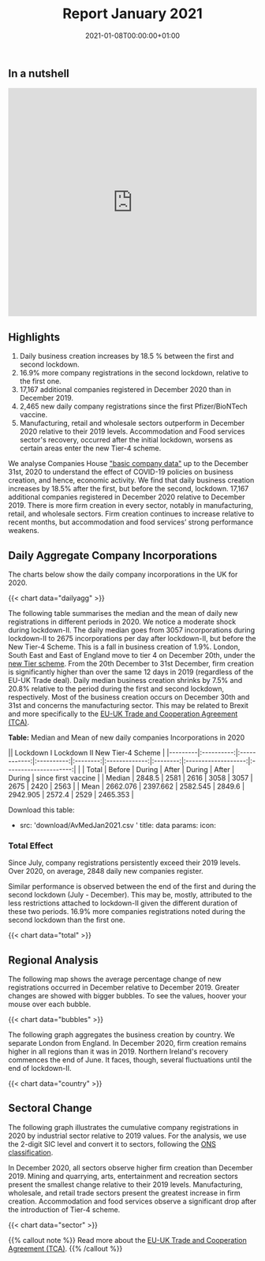 ﻿---
title: Report January 2021
linktitle: January 2021
toc: true
type: docs
date: "2021-01-08T00:00:00+01:00"
draft: false
menu:
  reports:
    parent: Reports
    weight: 1

# Prev/next pager order (if `docs_section_pager` enabled in `params.toml`)
weight: 1
---

## In a nutshell 
<iframe frameborder="0" style="width:100%;height:463px;" src="https://viewer.diagrams.net/?layers=1&nav=1&title=Jan2021.drawio#R7LzHsu1Kth32NdWUAt404b23Cz147z2%2BXsC5t1j1HskQFSFKiqDO2QZI5EK6acaYM3P%2FA2b6S1jiqdLGLO%2F%2BAQHZ9Q%2BY%2FQcEgQgE%2FeP7ArL7rxICxf4qKJc6%2B7vSvwqc%2Bsn%2FLgT%2BLt3rLF%2F%2FQ8VtHLutnv5jYToOQ55u%2F6EsXpbx%2FI%2FVirH7j61OcZn%2FVwVOGnf%2FdWlQZ1v19ygg%2FF%2FlYl6X1d8towT814M%2B%2FmfdvweyVnE2nv9WBHP%2FgJllHLe%2FrvqLybtv7v45LX99jv%2FvPP0v%2FVryYfsf%2BYCr5kRGCUZk4cQuXnKFYOD%2F9vdbjrjb%2Fx7v353d7n9OwNvv6bus%2Bz8zRf%2F5Ta3TX5MNvCXxP2%2BK%2Bsrf1ugjX7b6nUI1TvLOHNd6q8fhfZ6M2zb2%2F1aB6urye7CN0z%2Ff%2FN5l8Rb%2FA6b%2BuoX4aSj%2FATG1Txv2CShCOVLvP93xKs4r3yvBen%2FQLUP9vt8nMvneV4HuZdUGLOp9wfkOg6fMf0B0ecS5%2Bz6UjbbjLN9GBgPKEp%2F2wGsQv6mD6CLf358kTp4ejzqAJI3j8aMCcKsFppypSHurRd8LddfYZCGO3Y3sf4%2Bb9YuTRsr1PVYnwwB%2FF%2Bg2FWRhQxpHU%2BPbJ%2BeMmXLGelyWkqSUjNRQa%2F02RuAGRpLvBx1WSv3gJ6dr9ioJnxLoUd3k8AxGFr33h5G%2Bv%2Bj36yHJkxeoRwBpChxyAPc6QqNTf36fHY%2BSKtUrnvSZ8Vkwoxxp3zRFW552qu9bjNWYHmidNzJCDk1gVamlCIrgLYc6odbkr%2BDQ4mPLnsQDSSAlzwvzi1Ce81nXHF3jJMBub2BBelnfhXwZKY1Cfgssxsj7cs0wCIEO3ytIdyxFmkBrVDOeNgrloPmF3v%2BaZHl3Ajp5r3s6BCOs%2B9nEPB%2Fcyfy0BOa1o36gWbp6homps6%2B1qCz7UpPHRvhJ8sgysXR1DLm7FR3D2fsW2zSC6fanq%2FvpSN1II9L0ZgEVQkUm%2BttQt8ZSgMQEafr%2Bg96bsFAaYFfvWGCa1rmfSzM6l%2BTvWvDj2zvVtUU9B0e7mfJ%2F1r1ulO3i32AOChBfvGBBPiFfxBawWR1M7tsxev7TscBcSaZbwZ8Bw4rw%2BKUARsJogPDjCffF6Kfl2gJ3Wk3KcYBdr1%2F3MX6x55N9e7KY0K75DR4Gxql6W6O9lejqfYCzUH45ULyyMQ6Kv7kUk7WxhBgnF1b%2BVcL49%2FT8x15QoyhZwBYWpbjv1PHU7qssLdlaK5LLa3nLVD3rVjITImE%2FFKn6JUrj6klRxCE9jYPBipYwNPStmg1MCK0rr0XhXYYTIZnEwgSAc5KD8IC1dHTRlOyQs3bxtkI35kpezQindfqkTJUPCa5lMfpMz06L6j1AlZuT6MZKDxCmBNtapEPeKg%2B2EoeBTWDiDSJL1Z%2FHCatSMwB%2FyRKXsidVUrHIJTjigDVCUSOcIKFN6sTAK1GnWhq1sVZa1j76SYXaZvFudE5K3UZMJ9S4C%2Beii0Msd8kGFxcTqxWeMZgKgKtZJqdasVRtvOuvUKO2sheiAOqZdY4kvS8DziC2PJMl%2BKrWruPTQZfYYnrEGyB0txK9n%2Bv%2BhAdpyqpxJqVrJZ%2BzaKSExTSuUn%2BACqvfWfA44fIa3AvjEeutzs7WHkgd0Chh6SsKkfF2I8GIZi%2Fn77GsUnAuyflGI1ourRmeo3j7fVIrQR8bFi6OxHbNJs0nxNkxznCc9bya%2FlpNemoV%2BtSWHx%2FQGc%2B8BSjkXij3Xhgla7%2B%2FkjLnALlcs%2B797q1WtRCpIlyVW9RTUYCG6Qr%2BAg2jca0DnvssdLNiyPkdpYzTiE57cXMf4AEZrYkS0XiNgF0yDKQwx9gzUIqs2ZXeedsZvsZpCW6fJ9Nff0N317Ig9gU%2F4bzFKoUPPN0q8QBdDBreRfrWEGV0Hmbkqcxlt0QL8U2%2By%2FCKYmjGu7ZI019PR4dlRx8G5r42jcY4Df7JT%2BmO8HMIBKUerJj%2FULxzdeO1Z2CEjMU%2BuivsdQwNLxXsNhyngiYSvWtL4%2FR1w7%2F2M3Ho8E4125VLUy9eMkiqTPIb%2F5rj5S3fTOhIPLGeiFHAR6uSYuL9kCnB9s5izycSIG%2F50sKMlSKpSz6nIZVWuKsl6n3%2B0PSKIf%2BtNa7sU6HhsAgAeN1TPh3u9bwj4vnp81E3DrMkVaQMer93dW5%2FZimoQWBP1gAYQXbVO17l96xCAtW7JT1NEZlGDASCFRfet9E7K9q6q1fdh0NDHEmI6VtgVpVpvI4uqZ%2FLJC1Kpw6JyFzlq%2FdPy8x36oai2LMUiuhAtXLRgfW3dX3ux27AB2YjhprTzHAcS8PMqcF1ij0PimtlUZhQBiiV2KFgFhM26BzW9dsxkAeZ4NDEmJlxxxVBO4Q3g3HHlxS%2B2N2Tv%2FEiJj2MOaNK6%2BF611RuNMWx34pYSE6GVoXIxy11HQhNayJ7eBkTBwx290%2FQDV3SnIyBcToeHCBmdNU%2Brpw13RSBut%2FnK8M29SEQBrpYKOZDRF6nSnHEA%2BTA1T02BHshrd8s0GXm56yOe1fwGMddXKVl9%2FXxtLS%2Fc9VGkFMTcORiW9%2Fwn2iGh7%2BAk1NjUKKM0zXcP8YI0BnTsvsFI%2FIx2oKs7O35wQR5dy84dIsp2w%2Bk4Drq%2BYn5DEC3VilwrgM6SR6Yiw0BXPRMs%2B5raV3ZKuwJQffp9iAXrHBIZehX3E%2FcSKj4eWnxz7T8pbgIxcs0MOMplQK2k7B8wSOmpTHOkRatus7ZtTSLUwucHehswDX0U3a4KlZpwdJPKmM4lQwdhqCSfA9Xngo%2FjSJOuGc8lpHAfQtnIS%2BH2%2BCmCf%2BDOfgwcQ%2BVOGqAWKgoB9jd3GRSPPGTqPZKsdZnLPDVRczX23d1mB6wlogpAMseO02di%2BZ5u%2FhOKlMRDJfvVGnuWKEGQh%2BQNdjbZ1Ab5QD1kOrk3kT7JZiLtu8UasL2ZrHArbTGTv0p9wBkucGuYQ6Lc%2B16Zoc0NcL1P%2FrX1mz79tO6iKvFkYD8o1GhPrQqOa3QVCDgi1Bo%2F%2FKUb3kLceaeQqcb4a0HfjBsgnCi%2BBAg59K03C41XWYNUZl%2B%2Bmt%2ByU9M9yphK8mo%2BaKgDLOTeY7vA86kUZZVusn28Q9%2B7UNfpY9VfMrr5QZPINAV9LiBsK8fO2SmZ0CB49IPqKvoMh%2Flp2dSRCsB5ahsPvRX%2FoxgY0pNKN71pkfbWoRbcy2%2F5qCjcmOfJQEy%2BUQDcVIuUs9J8zw%2BGf4ZF8SlI0yvvvDIUjjAfEHp5zlm%2BojDp5Axt8Jd1UgDtFjA%2BifMB5SOCm%2Bi2HheT9i2wpy0NhzQLvLBT8g44LxTUsbai6JBWlFeruL1wKTow7%2BEOXgwxkX%2F9TrSple85x24%2BxlB%2FOQ67fpForcxry%2Bqx8To5oQfYgi2dqORgEhRrIyJJHzIz2ZM4sVK9A%2Bl%2F0SZ9uLhip18pBRmWC9QB29kok1Lu67DmR15UNal4UCHeZHTHXA%2Bz5ShbmoCQNtgWY7052rW4wcJZTLrsqCoA%2BvBiohd8KI0nSWfPEVG%2FOZYQoGj31IP8aenKnPOGvCpwO8sKdgGt9gcCK0MaZZY5xlBjeZznKkWua9vuz%2Fwj556vZ9VR5a399zfdE2WryTekC1dKzTTsG1VwAfIrkeL5pfsx0OKJInVF0DRtsN7s%2FPgxRHIgVnVZetKUGx0bi%2BdQxPE6uscdDT%2FwP6OwsCSCNhlW8eyb%2Bsxk4HZVe8naBj5SzFlfZZ8zf%2BYB%2FdDVYn%2FvO6hQIf%2Fehu%2BxjxTbmtvYGcMgJb%2BhAkek4X73mfzh8PfJJxMiUrE0KYUmFN%2FuJNseyi3tHJZlh8J%2FL7oou46ZuzG5Q8thCGQASj0LV%2B3ZWzzf3sCABiGEt8nxmH7t3KU%2Bf6%2F5f81c%2F0nDX1pYX79W9HfTFbIxz7flnfigb%2Bf4n%2BT6r%2BDCiD69%2F35L4oOAn%2BXVf9Gz%2F9LYfx3WKD8L6%2F%2BF3X%2BeMlf7Pn%2FApNG%2FxtMGuveZunqHQpWflfga0oZEMP%2F%2BeRt6F8P%2F1k4%2FbMgzrI%2FxDn%2B2k72tR7y9aULwJKX9Tvp8ffsu69fzAKweZr3Sf7CFOD7%2F6da91Y58j8Bk%2F9cAyT%2F93%2FrxPSvPvwn8v8ux58hbP07GSz4Xy33MA75f5KNv4vWKU7r4RMf9F937sfz2f8N%2BqIGZ1VvufOWf02dS%2FxFAMZXAoruT5SkqrMsH96yZdyH7Asr%2FIk1%2FE%2BUKZD4HxAq8v9RocL%2B1wzPOJf3r%2FBMDttplIRU8aE6TeaA2On2kgXkl7MEe11X%2BSw1S9rBnRQAvRt20ozUyqzfjMVK8k9sJXvpqUOeXt8r2bNCqpWPTHrv9Isf4VZEqx%2FArigclJQkiBgHPJQRIVo3j9Pia1QaYd2IGsV9DE1TB3LJYij%2FQNH9HA8cofBx4M%2FBmBeldkSikNeO2TktVQVQm3S2Ewx5Qhh2%2FdRqsxRsZNPgjy9hrcVS%2FJNy6POFYiK%2BbSDYoBUsSOMKU43CL1wCrEDXkPCNxTqDEUm1WwrgtrLvkdbK3aqGH7HyKi999dAXTVnbv8IrTo7a2wn9WHsOMG0I1mkrJ0ToJJOzxSb3tghHSERHdhi8TJ4QDT71GcRS%2BBBwvA8ITqpIQusIw8kXdzJpZ%2Fu4agwl7BFLRKKeNN8U4BRUv48v224LzyWDwHMTblxgnqiqsuLnhZSBkPW%2Foip%2FOCgFNvL2eSpa0ygTBNQeWGUFwWSaUQorUsXTBJWX5ekpk0ZHMF9V1I%2FhhCf1uZoKplvQxAIx8VG%2B1qQ01O5P%2B%2FVCXsE9pWMI7RRCnCHniTNn0W8m74YI%2B8%2FAMVtAVuvs5%2B43vAavAqv6%2BsfQJ1QoL4PR1fG4QEplsVBh9nom9PAZRjanTCTLoHuxCcBNiRgRaxEcwPmWfBMsVgj9A1wLg8eER5VOfO3xZawBeiS%2FZfAhhDJknQjrNf6iizQaCRG69hhMQWQ9Z7Nu8%2BXyhc14wq1Ng487x2P9TEkUPudfreKxw833jKx7D0wpWebthtnWQdw%2FvPcUDCtWaGVrpDoc%2Bgtq%2Bbtg3JzcIoRR5dhqMDXzdeQXWxllwyFD5%2BBv4wYNsdwhlmJ57vl8m79YXfEc1y%2FoaiUWZftTxEjKqbCqB9aCIcXltjFNa6Uf5K2Azkk8rVzIHDhxR7QBufSDUD5puK8u09x4AG3HN8dZqCx43y96fZ%2BihWg8Qk1qdQC8GBYYmB2aRUY%2FuXLwQ0s%2BqGe1wGEEiy1%2FCY4QTKMScryh9UAwOrCqkmNK7PkLC4k%2Bh5%2BXDYwVF53UmFnSYMBeq9EeQsXe1AyF%2B7anBNePiF6Cyo2F7HUilawvYQ0%2BQQCAIFkYHzeAUyjkU6wHQRQaNmqpSteV2rFBRpu%2FGK7wyrsAB8Yhc0i4RXd70eL6fDwhSq0PvP%2BA1sLdTf6lsHF8cJmI%2Btop8rnboSSKOmFfffhTzvJiItdVGwvPgqjr%2BXV18gmgF3WRdJvrP%2BNH8rGUTnMdgHYXxE4Vt8HNVQHy0ZFNWz8q8ysVU%2FfcIH8MSURpLxQZBWfdEOdAcxa3y062mfcWnEbiIwfP4Re9BMw7GzhHkxqnqPJBQ6DzoWROAn7a6a2Wmlxwcz27TPcxwcDPFfBcttYJwIXknPNB2moT89CV62Rht0ylHaISLcDXj7hBZ2ipxxV7NkgpQHw72jGUJnIwg8H7egsNWZGqfAzthyHPt%2FnFfQIwk5HP5%2FG2iCwGJDiMlRwprMcz%2B%2FPPixfvDooQVmUX0Qva2JH9ye5KOx6hQ3iZIl70C8AyzCUsb0%2FmM57Qlr8yeMou8Cd5F0N7cxbnZYtIj0bGLRfM%2BvC7Ppt46snUHkw8w%2FBR%2Bz5HArM0l6zZ1L86Necy5BdjLzIwxCiQLB8pby1XtMHQgnD12mwGmSaW6qErfzULGBveG%2FGfGJYkOqglfD3y3FbNpP7hf4X4w6ho7yb2rdlKmXTRH06%2F7Y8brXobs8fRiBHqSru%2Bz7eCQFTeXE1PWZ5YzRWltX26en4oHJ6aNFLJhtTzsqgh2HdyzrbaOHYoxDw%2F%2BOIkozKGsjpsLioHoPpate330dno8AyzpDkfWlNZK4UvF%2BCsdeua8e9F%2FPxcz2HbODD25QN6S3cZYLErWRKC%2BYvLWGw1YfxUDdajATTWA2YsZ%2FBTuG58MohTwx6NMouP01nPEQtk2Bvh5q5ETpfL98P0rNcsFRHI%2Fhj0FFmaRdRfKLd5OIkNAfq8J2L4GDgLRgDUuB%2FLiuMIZvgphCJ7nWp1f0cAOIm4Sj9cIAOrj2qItj79sSlPiyXtBqGXrQDBZ2JP1ObtoDFiKI3NgPCMu3l2xxg%2FtzSMhxT9WP1MWZbbuKMiEfoJC6wJGyFntz80zvfFc%2FDTBNDnYIkzJZBXhyHk0ywY67OMQppsz%2BvVc%2FzxgSpVJ7I5bgymWTDrI7YZ1TpfO9ukCSOBPU0wlANcQlQ%2Fbvvod%2B3iL5ZlwUfsNsA1xXHeXgaMWLaRdSo1NclkFyF74zBo9kHsjvilumzgrSqg0qkOVO1yXgWK2eRn0wKLXa9oG8OPfN81ZAxGbtjgF%2Bq9s006ki5q7LS%2FcIwj2LD8ndXVyT55FHD4FyhYMASJw5j3ZAlP%2BEmpq3TUXiQ1j45uT6NOJMsDC9crTo%2BMIVcshKk%2BE90Mi0sPpVsAEcah02G7SIOQgEfzakrtMkwZ9T9ms%2BTSCDs0QnUCzYRqyztW9peNoZXIgUshtQP3GRtFX50xxA1E9REQbeOOTCEHPoNeie3nLBwmPPihnSRbG2yIfN%2FQIwpDFcRVY8mKKUvxV%2FaLyOToyPe4%2BATbBvgmrBRpkX%2Ftk03JJozIxmTf6mZOdCGgMYIUPVBAWpvKVof0PC1fsEeJooK5b5eLwO6UFnovVOL%2BfJ%2BbSoURXi0G2i9WlJ4YRzrYhFPWf6r9i07yNrd3LopKd44lEEtlrYjlxcnZs78SwS32SUuc7Qcq%2BaQ8OB19db%2BEG%2BeFyk7qg30wpvDvevKjj37pgiCwl4uKxTSYpUN38sOQ2eY91ooc4by58YcCV8Uyc6xN2mpHwuGkdCyGUe2E2ZinRu6k%2BWtdeRj8xfX9esEPDkJkwUNuAhzyWSg8NbZ2fcppMi1CCG3JiAyXBx1iggSEli1ZU37g8SYrPJ6DPjdwPZN7hDNcTrI2ZiHgM9%2BVhI%2FRGxZHTFQ%2BSyanzGsUTGhOfd6SSXZqz%2B0tznGr8nIChI47SSH5S4iM7Cnthk5%2FOYc2RYMq3FbwHkOanOrnzOLf1ZvVF8aQ3ep0%2FL9iGryka9kdx1Lm6bW1NPIBdqVkM4%2FzG43mGWLhnhs5tU1%2B5%2ByfUjDixuCgyxJwZOov0%2FSle5yLSLe%2FdNUAzcOr%2Fk32EkHqNXB0RbLfELzNc1sf9MqS5yES0fCsfVQMCL%2B1ozFlVkYBgljpg4zX7d5aWNHfGJvbRuRKUWDquwMETK5e1W1%2FxVHfO6qtJcSNL%2BboIPbF2qKAjXdQaH8N65O8Q%2FqQHRxUqwt2wLvkVKJiCqSD9Oc4NVrPdidZuE5y6w0Az2o4o3oaKKWZh%2BqVIIbNxY%2BVQIL6fiiN%2B7VOXBrMCj%2FxB2vsLv6gfhI2kqa1Lee2xF0PFMKobYZjLlwlSXZGCNNWg86izfnpLlRDeYtWsGyBiBUUhRgaHQPUQJdIiJCSuHwSieWBaWPlsWNe9Yhss3kh7c43DKYe56ZwiyTbMcNq4WQbCP8GS6PQrwtDmHlzWCc37kMjBVeBVaua66bNInKmkQ1jFUsDWJM2v6CY61Qv5aa5v3RcVfByUt3W9Pi6rd01N7r6iNG2%2FrHaxe25SJF9IwDO%2FIlVrxdEhazmedB7mpNnxbJ7rsEfR3MpKVG11AVkQX1XClCbD7vFO%2BLOOPTl355ZfGQpSi5UEM3I2K6fmCr9jes%2BRWgkxTapR2xNWynVR4GKdbie26%2BAyDsCdu5PlMedSrIMpOE27NlpcK%2FRLYbt%2BApJymfilP%2FQsWQY1oNA4bOP%2FiS1bQ9vQKSnmJq%2F%2BMhJeiKqivR%2BGQlP5moNFaAsEqUbuFvrR8Zxwft5cEkVAd1O3nb%2BQiAq9xV%2FxwU4RKY7id38gJE1D1PuD%2F7d1LpPmF5Z0BMcXiZU%2Bdt9JvbpoEp4YVovDNLFgvWLzmvC%2BUNVWqXk6fOmjrGQ3IZICcERM3Tacs5FiuSwDvHVAj4XsI%2B6HhUBENGXKuXH%2FosxDptjNpQyjdWGorGBPQ6Oaw3eaWLJuMSn20TQF6131JazrM9yGjQ7w%2Bzxy0qxrMN9aPJCu9wBxp9p%2FX0puGN%2FxcfLzS%2BouUkT9rWb9IVllfBtkVfIptLHgfhbFaazCDef%2BLSUAU9LEHCpywYMeZ5v%2FVeMq%2B0L9EW4Czf8wvRlVG35Nw5Q3q5G9Id9yVbqyWoMv7Zt1gn6AMqxX1UWVbEw8%2B4k%2B%2FgAxY98xulYc484%2Fjldan%2BJK0q%2BkmVCf4msZZ4P8Uu%2FxPpQleeAFV2SQJ33xVjp43YXLv2xMUOB2gD%2FuLyfL6%2F77XQNHKpT1txYsuQpolaAZ57tZ0P7jfkjzi3D10%2Fn5aAzBvW2QENEyPyH0zJp2rMdPc20rOR4ev2nblPt41eCxlDW%2BaUUEy4bSdZGRVKgg6KEy0c7pv0BonW68t3aFKFzfKFZjE9s1hVAgP2LVPG2gHvAJ%2FADBucu08RKu9vswH87AbgvJIChg8HPhR5%2BLrjyEig6M6yy%2BG5TzFlh9xPN7QKI%2FDBwNRZDIkNfSVy2I9S6mKC9NA1s6OvqYdFF0MwxY%2BXYYFIxjDK07JT2chp0bnuyzAjheP24SNRfrpI4lZ%2FXU9FdvSSblIahK%2FptLfSn679QOW8E8etHA6ZbDodHIvYYVW%2FwOGsTYIFtEJXWNTv54iOJneb1UnOWLn94OTRocMUXBhXwUyrBHhRPRr9CgIz8zkeBTFp%2BkmMvzOuejFOpnmNAn%2B1xJnozctIvlzFIZZHCt6XF%2Bp8dd1CeJCSH2fw3Ox8tLj6vfDPMpE9652p1U6CirVZj%2Bi2jDCGKYBcu4KjgH6jGZ3OJA0RmFaRe6%2BNL%2Bb0au%2FIu1ndLemFqOHVlrLXTvCYn%2F0H4L4o2YiX89oWmq086vTtFyTFhj%2FmBmijcGL%2BtuYYkrHQ4htdxDezroW7s9QX0ej%2BhMR65ZLFZe%2B9Gelt%2BYkagTp2X%2BEu%2FKASCrtnLL0%2BaKacZfmieb8Z4xL5mP0eKjRPNti7Hd%2Fdg%2BI31uipRVauHvJ1nMQt1Hkaer17LZbSUpFU3D9zPWtAXaT8%2FcTFeB%2F%2B0Pja0GhaM83xRMZSxBaeaeudvFKoK9m84LS5jQUfj9R7g4JiEn1JzLDR6gWoUPa7Ncm7bAvoSldwsddre7yU5YnMDh36r7VDmNwqBcN1Px4dQrmf5YrTRd3wV5%2FTJ3r1LmS3kC9E4MI9IF6r6u0kHZ2EmP%2B0Lb9yidWeWSaH0YMLwdjm5JfcGJsOAEK8Ogi%2FpxRh5DFRrgXyGcoGgT3N7YM%2FoTB8x7ARcMSva16XH8jB%2FQXie5pTMuVz2XJi8yeyQx2%2FYzwzoh05fk0kyO10o8nngNIp81WLTvKjqy9pBPS2BmqJEOn3UxBhwUsmLELBj9kqkv%2BULORAmbGaxHooHf4a98k4fxMR1B6eA%2F8XOft6zfqI2%2BOWvlZ2ML1B88lAAJRY76cut8bFx%2FrAKrbnoFsGeIhKcZZaj9LFH80ttCp%2F3vw10hdlWLys%2F%2BZ2AP2b39OmXBE0MrQbpO6K8mKffbqkV2%2FEbrbY2aho%2Be7b9JzjP7Rz%2B7ecu624lzHBmp6nbDo1zf1dVrU0B8CEdKqPcbDcmIpx7VG87Mh4ZXYm%2FSVp%2FjEnl4kCMg4IFS0%2BXP2gJ%2BJfjOD%2B%2FIh0iHR8d89Xg%2Bmw7OJ3JtyyvpbTlx6%2BBILQ6GZXdFyJtPcnhHzXulpvNJNMEbs4nwlpLzdPcrHyR7i9SI108Pzb0%2FCxOJzsi%2F7v9cUikxsAnE%2FB%2FqMgIUdyhsL6UawSBLOC8yK2KOTjCyG%2FAMkrGtPciLHUaIg0Ho85%2BjdPkXwPB3VZn%2FLFhn%2F5uzQXWgjwcT1G1H5v94miyg8Wztrtt7RUoiaGxbMQMIKzPSy61z1oHCbkSPRVQ8iY%2BhJgRcHqEXRVLmxTyrIJqQPq5zYXwa%2BjPFgw08YHh5SE%2B15Q6RBXYJnBR9sA%2BKm6Vo8R7lB1yNzS7dzjuye%2BjuY3kVSzB1W4DmaLRmgRr8SXU4bCzjpH1oODizFMSN81SKkyj99FwwOiDNgz6jN%2BiqcTvY2digr2SzXWqS64jtzox8PuLqAKeY6UklTqopWxr2I9LGacKnH6tjA5P3vExBkEQubB%2BMxoaLm7JlPp%2Bfq5SnhJ3VBexPUfkW69Hb%2FIbIe08t%2FY9TGQiwpGWQFiMv%2FDamOJ8n7n1wBjMyIpIxvPSytXDi594P%2BZqUnueFXg%2B8LN3ukOvgMjD%2BZPJkT8WcYHosqfZl%2FJG4fORj7ffxbOVakA9K2MgLFk3xOOxoXAITkXkDxeUK88B8kuy5KFPpezOJkMQSxbX3epjKvDHANwidDHw0P%2FEaT5bDtDuPsJ1w%2FBtsP%2F%2BhPeJU%2BBe2gmzPbqlqjTBGwF%2FqgKCX2KUh9sfQyDLxKKLDw09NsIaSI3oGVQuMLpIdzqeeuOdWRApuCbVT%2FXjbmocwNlpEVk5xqRDUkRVkYU3JAm2kEASLO66Whf0mdOqHWAfP8jr6GXllz%2BKP2g3Yqv6ura8XcFxDuOn%2Ftk82RMl5ENHA%2BW%2FkLtbkrSm8YR%2FOcSUYqZUmsTND71KPUm%2FOqSiAl8Um1GjOF5BhmxfCNH7OOoL5vtTaY87u5afJYnc%2BRiXH3ah1ljf3jhLP%2BFjFoaEiJgfEa1ffNaRy9K9gRV%2BBvXlzvkneVVQbQ5ETmgdj4QrLSSGyDl8vQp0uOrHz4hz1xdV6CpIjdrNqoO5vmzDEitX9RTbPgg22ZaePwgzJxNRyipurP5kzCnH8w1bQZmfJP1%2FP10OE%2F%2Bvp8vx%2F266fPrPCfF1iod%2FlknfVdx%2F6cghWad%2Fq%2FV5g3%2Br%2BN%2F68L8y4Mx3EqBe%2Bu%2FcwJL%2FyaT%2FyZj3cf0npV69U%2FAnU%2F4ntx7%2FGc6Xdv8r4b5V3zuBevtmMP4vKfgvq%2F5%2F0pv%2FP9f%2Bz6f%2FSSIRAP0fy7Wj%2F7MEkvxfM9WueP%2BWao%2BDM42u4Ysv0UQOHz6ZmMm5bEU4jUOD9tPWL9XlRYYQlpYlcSrPoxSidK7htDRVmNTAyMGo0IzctaMvXqwltfTGeXCy8UHCqdltZ3PvZqrwvll8%2BdKHMVkU%2FrZiBSweli%2BIeDvYmEH8wcgQutEJRFH0pVt%2Fkv8ESsJRCWBGMy7SI2WnEE1xJAgvsINx0NO87Uu1HAXZOshmaRXsRu%2BaWRZSJPcK3VodVtE3DZT4W1UBFYk1l3T2QrG%2BwM%2Bp19wbjGSiyb50XnWInkwE5xcLZHfnWPUR8BqM1UwcQ1WexDHrOVbI4X8SYOpov3WQXvBcKZ5K%2FCNXhYDNK49ASaY%2F%2Fs8J2pd65rnkQ0KtYB3Xn3SQSzx4WiTypf7IegZUqyS%2Fod5dvcZNiPjUSVSEjy6cQY1qrAYYIXcq0uK1yZ6C8b1ZEqFqBsrph6%2BqZNbuwBp5boqvZr743s2sM7Ejg4FNWAXLmCYGiMsp6nzdv6lFw9ltxy%2FY21ol8zuuSFfDdYA8cQuw9Tpqov2nndWlkhZKa0NBLkDaz4bFQjGXu0bX5Rs%2FH50i1WLpQlfi%2BH%2By3g4u%2Bg6a2KVWlTA43%2BXn1C2T3cydraRC%2FMzuFy9hDMkEpgZHpQ%2FbQo1x7Y4usVUboioqPkfpxUXZtz1BvSiwo0ejhHnsT%2FD54PxO%2BXUioDcAboF2Xu8fJ9HG1favW2duleQ5lfzEysl0HlVuDfVbW2YCvm%2BRGGrJiuMJ5g%2Bip%2BgyhLA7EIWRyPpxFvnqfpQDGCc8cqgPlYVo85HsknG9F3a41nLWE3vXnlw8X2dyIxyBfpIovxa2cn5K0WLOznZr4pkuAxhtqQUrx6oyMQ5JZ2RLhKXuo%2FGaof5t3%2FuxySbwVfca1gLqP5Ela1ObNGp8B0syOzCYQXvA0Cff5VF5iKRO1svp66fmkwBmDcIbAPkCT%2FLnqPYucRdTnBHLFA4SdI681uEw4LGhq9Xh%2F0k1Iyy7BgCf%2B%2FEMi9FsiokWTcYX4xozUcYrQvboI6WqbkxOn5GvpD54fx8Yj4%2BHWb8UHdmJYpy14TYaBDVDPUFMAg%2Fo6elIBw16Rx3LGMfpfBwnJoEZ6QZTppHOzQC7izeSwdv1yzOC6%2FfI%2B8LKiUwbudz3jKxp%2BKK5HMja2WG9cmghp3Hl6LZdra4y%2BD7ZrIFCP9eKjPBs7LzvrT2vHDrwbqEQsPug0TDalPrekL6uP0U7GVNODzfhZkvOyfITOlE6En6rSax6LbvgvYx4H1gWz0cdsHOiHm8UjZIWzeg0%2BbO1o0cBD9WSQrujQcLtXNhdbz9F5vdwPqhJ0lL8kJTdVM4ZDdOGcnvyyhjuxXgk2czCihpwJ8Z6bLx8rc2NgVtyW9azZ7jSTidU%2FczQmhBfPRilyBlY%2BUs1oCmlo6CIsTD%2BYUX8u7Phi7rlJ%2B8%2B%2Bkyz9wKN5JOMfJAB%2BMvvL4NNOjH99dPerEwmZjpAtfLuv52M9p0YhDMCDVjw0W%2BZnVObxSpO0VTYGZ0FZO2p785UTLrUN%2Fveopm%2FPV55ACScwDZHR5BO%2BmNKvDHeBdoXS9GORIAF725%2BMi4WSmBZQfu3h1TWbDDIHtKK1Xg9k0NU40rwGTo%2BL3yiVbHq2xOklBNTFgOZyVW6C9YPMJ1JGYJQNBXiHY10CYfhdyD%2FQxRnsjIiNB4Nt2E3k%2Bxvi64150M0BRSXmKmXQnXYgqA%2FOS3o5K8J8LA%2F8Ww7RS9GWQcXW9iuVzYwmRXwbPtD97LwM5uGBcAhwGbmz9DozK1U6nQx7YfG2mf8i4baPTe5KvCRl5O1eMyow9eLwTSynVsyJpPiMjDb4sYXH6tZLv5r3URBJuN5pmvzB5EL1%2FhXLAoA%2BCQPCYsPjAoSTYiejSS%2B2pMVPR%2FppdNK0eDn2bPz8PNSkRnaMyr6YD5a5umlctrEgM%2BNbxZr47FyEIzSnntBkm0cDgjziiTQo899O5A9EaORpFHa%2BCNAtnoh0iH2E8LuYjwJt6V76622Dn6sqkcYHnm1iBhFCj31KNQnYYzRd1KbGixBzBcO3klWzi8y83J%2Fol%2F%2FoxCy7U8uBSDVXWIWXdNp232AmN%2FtoqFfKkzJlMV8GVILswjr7VdFttKo4Ox5R2um60XUwa24%2BHz3YIUSruZgdiKN%2FdYqHD7qWyriJTiKrcgA%2BaUNUsEH22vzkdDtjqtaL3apA3HvRlMHg5D48v8vpTxi7pxvzxUc1AaDL6DfQ%2BKEHhgYgHjECyyQxsoTE6En7H24HUTImmH7Z5sb2CMEpVZcFuTR7D%2BH0mHaFOaWt0pU6PlXZvs8rcV9nmiX45vaw4FPsX8Jdf8ZMS14HI9gldK2J8X6k6mQYUWN7pHBULjm7L%2BEYiUxcD5ISwclaARFzQ%2FM5e8wGg%2FB%2B64RTSx9mVJK%2F%2FKgkngCvdZsEMxCQZJFAKDCvWAXRbg4n7%2BZOMGya3KQxMIz8LmCVVMDTkxzB%2FrYUEEWH%2BRHPtHMxDqHxxRUzK9HmGEmmtA%2BH3KTXYYPJWHlvEKk1vKCA%2Ba%2FdM4fXDeuZ4VxhE%2BRmCzJ33inR%2BUIGk%2BScI1E0C75CCp%2B2vV1%2FSodJ6DPXmPLVD8J15Ec5lCZL2uR%2F5rUxisgLpqf9qIBC2U6%2BdFpomm4hF5cJPnQybRmUijkOUjUagJpsjCeW8PxxhcogzSYb1Z30hWurCH593g%2FA4e57sWmVvA5Tb%2F5YAWdzTU1EpC%2F8UiMqu%2B6z1E%2FDlxYMPeCTjeeNSsKdHVVoxxHDLIm6kuHzGi2bA1PHAvYlZbdSBLB2aEXgru3bNmVdEz9qh09TF%2BM85NLPXXA9hCFDctM8cgRrHDDbP12HyjX8WWZIsxmnHNVNGTI6i%2BZ2XXtGknDa3W17Uht%2B5p8ldy2ifbL3nVrP1CHRXppJiZdG8UDdiUfSPoJ9P4QO8S7Gsj10WXgQHAOKpFxS%2F%2BlErbEEU18a5rEg%2B1N%2BgxdQh%2BZAfnrdJ4atB8TLZFR0GudHJDG6yNAPdgT6HdAePMD0p3nIzxIqoishFILbUYfrb1%2BL2idS5RkX%2FDCC1fi9g9z9hZdwz9bOEByHfV6Hm1EjQxHMYwv1O7TvEZsu5j0w1mBo%2Bcuiol6abCzb74UoFv7eMLhV6IuiUkN98uyrPHuuKZraoaNzLXToJGENHJs0N80iw9wocrq%2BC3M1G3yJ%2BlOZpIwhO3k4xdZkLRQa74EWUe0Z744qVznk9fQOQPze10Zq%2BQtHv1kb2%2FHK1jC5%2FbHew4duaP6errvf41U%2Br0XiUVn3HtBxdb1XnzGlYmp91KCKuZdlIzj%2Fm113gt6Yt%2BLBvvOH%2FOA1cScOjbvhesI74UAUKH9XpRC%2B7YhmON3Xvk%2FzO9frUoYnXnWyAyeQEHLAu7GVKvWd%2BD8ZzM4vmQs0Lo8%2FXDJD%2F9Zm3AcA5MHPCEg1kunir6y7nZRlXQXIWcVAtOASVYAo2VnKB02XiGDrL6T6RHcStCrY2d0I4YCd0iIExc7JlkAJgdbp7jxZ6cMeX8aAl6OAy5WO171AsxDK8VOWwF8b2brqWLf4BhfeQ3Bk7uVD8qWImw3tc4vtOZjbFcqpZiHXR80sJbhp05NPQZw81ncDmxkBbtplXQgjLdi%2Fpe59q9mo8fIqPNlcOmXPj6zH%2BwXmxOqPFz%2Bd0%2BeJPGaY8j%2F7X8DIAH%2B7W8AhLQH2q91%2BdxOlFBS5YX3oNsHV8%2BUDaR8HeL46Ev%2BmtODeH0SG6sXtLmtn3dh3L9Utmtxz9G7Jv4tousFQv%2BDMqvm%2Bq54sTNhvWLReI7KqFGT1uo2chaxqNHXnMuqlXSWwwEvwyp%2FM1tM30EP%2FqP8T%2FdlJZrH3JMBhsWDRkIKESlMPD9YdRr0aVSEWaWvEWbHwqy%2F02SMdo1YPN62ccLpLFK2piWHXspUQ1B%2F0rtfMtLfcmIVbKL%2FEkHMUXWOCK2L6d5QugzMgwhWiM8DJXQfawhMvvTMl9Eai5BW4UNnLNbr2%2BSCg%2B9iZlqaVkVM84idiSMViV4D2bfjU3%2FBj1hPn7E%2FBF9z3A6gYSrCdJARCEP54v1wGKLBrqhI4l22YSrZqcoq74D42RITUuxzyqxgBLlLGOgl78%2FH9CUPaPX6xqHaN7lbggVkusM1i0cpCmmIfSM0UvilZyz9bDwlAcfFhLfKCWzRXLiybcKOjekXneHR2rMEDWKgq2KZ5iU7zUlK8Xz%2BUQNkYSDYzy%2BvvIdZwfjO8td0%2B20cXx3W2RRm9n2voAG5RlOU2EwJsg2qpyQfPBFnYC3MW7IeyPjLzBd2VQkKECGFtjVnfQI87yXSgMeYsksWO2cDYm2dmG%2BLSPms56obYaBgYXGe8rYPUind3md%2FVv2lXT9p8ij1Rcufg2Kv9qXeLzPtK01jc%2BB1XJ%2BDHI1XMenI04%2FnPgzc8IU%2FZo77AYNOT2bMczhns4RArYW2upV8f1uvmKRdiV9OaL0LYRvclaxZB%2Bo3YsntMYWBw%2BX1UOES7VuFFAY4CI1mIxsrXknj5ADf6nfeDtCRcajsVb9Nd1f0OFBFe34Le7MtG2um334ACpiJRudk3TiJ2XtdAmgD%2Fo%2FiHMiQ%2FARUSpbfy5P2Weth18kPG48QLkWdXVHiJcbJjB4PB1%2FgZp0dw5SilUT47dOUsEDy%2BvUfbGuv2WK56%2FjrL07wURcOkfhtLhr2xSxzh6mCY8h4dLVT%2FUVMEhbcaFqZmOZVvSldPxcK1f0WHCOSzqT9VoBeuMjCEQTRWhtHdSzbZYcLComTMKOC70ew5MhCbqxtAu4TG7PCMzZsbwFUHuLbccaXQarSXdE7A49AtrMexM1hHAXQLTkb%2BEOAYIEQUbu8QqFwPheme3zXERGWoUT7BhqdHVw%2BtiuCHkYsfkqfEQ%2Fpz%2FBitRc1x%2FOPFBr5sD6SJahpJKYP1KFD9pLPi63dqdVukr%2FuopNu0sAWoSQAK%2FfybIB1xRhynwdtB8FzFaz3D7aO1gr7z29fjsnqgLC5g40Nm8hfejTitunaCb9djIU8rgSZCWO41sisEgujo0f7qHO9eQ3R3zjXgyFiABPykbdUUpEDWWMfXB7wC4dDJMbN4F6ylDT%2ByfZ64x%2Bdg9slnBFYaB8pLTtrTDQ2CQJseDnZCei%2FkaiEhf8pL4Zse6TAtBr2IiAI5nJhwRRqyKj9ZZ6ShsBz%2BcnWCdV2NRdTrzB5leSiUt%2B5u3fAQqghIRvDpu7DniA0nA8HKRJtAhyUKK80e3lV6sZ0V3tNgc%2F6fXr88nW20KF1ybEZXYVWfxL6I%2BAELX3mmI9Lb1NwpvsRVm041LBkAbinZP0w6EZLJOdD8ZBphZsM%2B2joHdC2iZPvtPtQYflgqAMkSRUyMccg3fuwDT5w1zux9VWG9ZeJecN3tFxwsUQL5g9s65g7%2FXoQEuVSPuZ1dlErYw4r2p5ouULQxx0M7VENWqvd4YE04YhOn5IssYo9Sb4QmQGOh8DZ1frafvJLk7UDN0NR7p930rV%2FDv746K%2F4Em3XABRNnTK7zxDAY72AkdwAGPHlj9CsYTzzKU58UTWkqo3v72AcSoU5NQ8wBItfOU4R0RM4wJ%2Fk%2FydjgyTFqTLoEmdu0Uw9qDvyXwLTib5srnURdzyrMojJV6Vtn9WY1T%2F7KFNRltTsdbDgfRCUXOaJdxNmvF55YhRX%2Bcr7IW5Z%2BYWA%2Bmz4EY7pk%2BxsYega2h02hZHwi36fPAoC%2BDrLcugA%2BJi7saiRPgMiithvxxvGW1AXYx7wdF0GDIJE2KwAuXN4rBsFlL9OUAicLCi2m5jNpYP%2BbEdul%2B%2BgU0NUR6lCfwhEeetHZ%2Bs6dumX6wy%2FKRqD6kUu2RM7aeye7l4cMxNJTeh1bNHSTyZASu%2F7gJrwCXsINfEZbi9oJ1365hYqoZfZioFFQgZccdu3O%2BAX4mAy0tOM58K3w6P8cwiDJhcFACosnUJD6AYkaGfGW4TvREROHROLsHLplQTGbiUNlA4mRvxW9qjJRg40fOzaFr9DM1nhQbM64SNOI3hWKidcfHlpvU76cT4ZS27CQ2Ux49tFnJSUFHEjMMDHigWOOp7IvPPkF%2FuGZHparjKEilBbIhWCZpwpzpvl7tdlOh%2F1XWcFpsZGgRHevT4PT0d1fxKyoOR5X9S3hIZEiZ7TU%2BAxkbJmZnC14fqFlW7%2BU%2Fv5xn3QULXkkoGrNdjuRtU9s8kb7g%2Fh9qEpyPx4mZw0UaK32UvhNXF24URmt3r5LTo9%2FDyp3uuBMfv1cZXWQaaL3iyZ07mAE2%2FF%2FzYJNeBGZsm5a%2BZgx5fzO%2B8weLywhkpdo%2FwFQNSVNjsKVKPoPjchNo%2B9zKdsjZqfdaSgAaXexJ2vEpaRtEesTxfhK992mR6jHCtCxddQENtZo2LG3ZFqFrL4iqxDRgEDUZwwnKfMC1ZZdsq9xEFNMgYApYIsePkSjryqZQkJku7rDwpnhGzXa3MQxF63gXOsxRTOSzM0K%2BIaJpUskRVs6RwYjj6v1tHks6JS7X1GKZFXY69SBkHNvuNnySJCDj48fbPqa9hiwyWbYFTAqvDDgDw%2BNfDvxGw0Mezwx0SdSsmdublbEUaE1jo2Zf91DIFHLUZZ1lD64iXoSF8GazKNBJzMBBQA2H%2B8r5NAMgsJtFOC09n1M07KHPJfEJx%2Bbri6gpLYM6G%2B7xnfu4PMZZ9d4%2F7trA81GJTGEyVaX1xuNlyTZCTmIocfz7FJByG%2FI0ZvwZQ%2FIwLQ1ZNkBjNvCVbt7jhUH6bk9KBQuLOUDMLzipqIfBHcLQYkUnug9qJdxS1GBMOa4MUQxaedoteZSvuOqaeyBgQ1hmdxUR%2BVP16%2FkbWh6FRCxMJW%2FIN%2BoBqXMVHkZ0SAI1Wj3JTwaBrY9jF9Z4cEV%2F4jWXQIDzqUFdimHPNIuMwML2z0HRs1yau5OdJfuh1cMLn%2BCYxSL6COOFjJGyJ%2FxCZkFxDS7eaSbwMW8Mc0utoiVoGdn5VUO%2BNZYvUKdR%2FpzLCu4Mmfsv5Y9Javm4aZ5uTCyD4Fg6EsQ8kvBlKc2v3Crnj0%2FOEY7H%2BbgSjst7P6m9ffyWkMDiPm9mdnBNfxbuvsVs8w%2F9O4nLq0%2Fw0u948%2Ff80NbjvI8bhKYqi2bfijoylJKTdWq5YAWjcNjMQJx1%2FPjo8bb%2FjbJ6SKy%2BVSYmWJQRpB%2F0P4ANqWCDrt6seAGl%2Byjs4Yfp3GjEJVTCTqxu0kT4a7LNnjkMfcJHnjKjB8XqxBt%2BxlczT6xbW%2BmSThPs9RfBjUo0Rysfq%2BU88rYTFKv%2BOk4ZjZfAXXaDX82IhRYgajxIhV5Jg5fgJFxDtyEgezFnAAbigqxPJBZz8pELCSqiwZZXGd%2ByanWMlGR0HaWUQMRbKDw2LEPceAWSs25X81Wc4T7tnCMZol21NQO%2BgMIasmIcDfqd%2BsrgmgyxtQFFeHXrYLy1XLN6khZYJVFdpGdxCswHU0PGCVBZvfQJ5HyRIKwJmpzKytp%2BxWw9Fj9merX1k3f5sA%2BhB00sLxxmlTJlF6Yi8FzSQYnl9eP%2Bl22mu4zTJAzVWyP1dlZEd4AdukW8f1pYf7zzUxx%2F%2FR3nstsa4k2aFfpAh48whHeEtYvsF7b4mvF4qnezQz3X1lrkZqxZzYsWPvIEiYQlbmWqsqMxkiYgl%2BKYf2Zrq7uynRazezCHfWS6%2Fi2x5W93EGHSw2toNFHyWQfNkXMe1kBAiS0fsLY%2Fh6n2pz1z9%2BiASbzZMNGSZhfGP0i28eBMbCzQXjLAFuhDNL7hTQ7iHAmx26vaPJe3xtpqg9bBrGw4YMbD1%2FyQ7Iq2Oz1EuzdFu%2Fg06dMKD10KUZ92rCm%2BUhpcUc6kFbUrWo4XOj823kSBEjloEAJ2cMLgLSQ7a6%2FMNtJj2SYtQLuxlWu8EqzrokzQweCYyGYXxsIfDhz%2BGd4Acl3OKIO1ka9%2B2AU9O5rUEAWOy1VQLIV0o8Q7KZVasPACkm%2F3Z68Phy5loU9sRVrI9Qjf7yG7hE%2BETfGKyBRg7l3%2BTJlJiQ%2Ba88TDp%2BNm37S7LljoLzVkKAllIroqP4Y84Dtaez7assEDoMaOha1L9yMySCmviZwgKvn1UDe8Sy51fkDvvmg9eC6kK%2Fu1LzYMnuZBvOn3iFLCDr%2FS75XbQmOJ3qwKwJ7MFIOnya94UppDQvchGjSlPHj7V0zGtjJ9OuSg4MkaTh3xMOJwkXDDeG6AQI2VvTsvmry6x7Bohmj3Z3jZmd39Fss1x5ZrDz7cjqOiQLlrVvEyj6ZSFi175%2FCGSSf5VWJiOrvutE9htgXjEi9YuVrb%2BVYzVVyIrY1jhQK1mRL0GtDUJHb822sLmrb3obTP8ih%2F6JOcjHiV3pU63x1PU4IiF7KYeNE1ex13J5ybxBcO8fYH6gFQ5RcFZHGCm1zbo2zi0OGqOOY%2F8Rs9rSHORxHzBen45HassSRRX1Fk2YDKithEkJhorvWpd623B9Ej%2B26C5ZEjv5S8252WmfMQ0l6ZXDGOJZ32PVfJBXLiDJfJhukeJaHVRVUL0fomNUKpmnhhII5STF5jB%2BvA8wo95zR2avigOHMNY9ChrECkqObA1pzka2X96uul9rTAV3wNI2JNBM%2B04nJaytji9ogqwhD3tYWiBgJoHZanXQQFscWT%2Foxbxe3wfLssXgq2SQmlthbHKPaxyRXSIYd756uR546XtPGGDqscO2EpGNgf0m1aKQB4Bxd1UPUTmimTF%2FQU7gSxrHkPFWxuHeQ7DOYJb59Cvd8y%2Fl4sI5vQVuXsn1nkiGp0j8miNKhJ0YtzLgQWBr2MvXGO9bBZOvKjp1LhszI%2FVpr5G%2FYMXEbHnGhTy0%2FC1tsZAmDLZ9E8RmiUrgv286JRfp%2BQ6IGhJ68yH0zko9ta6%2BnWNUoqMBkQDHgMIj4rdPRkmMkrf4QuXdb%2BeFmwHFkOrfo7m6e%2BD4P47zMnHHdfy3DlXdC9UkKh%2B%2BIj%2BzGi5jcJeF6DSsKf28vk6ggK%2BIoykvSFstxmbqkfB9d4i81uSHHplWY%2B8QCnG6gBzdCQCBciT2eLFH8oQbpxjAkHnUmlPh9SBFZl7H%2BIBwTIIF1HfnptZ87T11eag320Z9jdrW6ucK2jh9UlRaMBh6QJTO1VDbURkVwA%2F9ikM%2F2%2BwTPNhSzPLxBz9Uc2Ia6Ou%2BTO1hvpapB7oig1wa2vBITivI%2B5JzMME5gRFwC53qulOfF1Gow5lenMj01YP1NzwTod1tIPfBKG8aejgbPeBj7QjBVzrE%2FioZ6Bv5H%2F16d5L%2BmHqaDoEzUnVgh6dkVyLPDpwchK9DWPQBmJllULTgPwHsVzQt5qofAaQort%2FQRJzsmbLRFwLPxffxOaebdIwv47geyHODP15pycLE5cCrlNkbaTE5gB4SckETDkdQ9Nrb4MokKDiXPeNGsVRYHYrqNd3GQ3rbDTu7RZH1PYqltVLKHmuPI99%2Bzxj7eu0y3sz3xctcSkgwPr%2F9SOeg3ZtVPxonRn3DQvAxTYTYbtMaZGaqQnIPcKT2weadFjwbFCljL%2Bwv1EyBRxqfYCZ39aJpxH4r9R4WvPe4PVXtG4f5Avg9kG%2BohkU2mX5JcGr5EIzU%2FHKfqpvrky695%2B2IrM9CdSA68fTynEQAz559CxlbFWMKPhvOQTUiOu8%2Fjho6zILVNd897uHms4%2BjVxOv%2F%2FF7wUuIr9fXvNZuaMSBiRIYux54dX8lrFy9G7UcS6xD9FHrOf4xlrfsvcT3%2BdU%2Bgn9FnFBrc2259vpJ3McRVa9X4DAGBFxXGdtKpme6Zn%2FPNqGhO6dVxOvVtRalyq9c6bVrLV8ezAS%2BTWxQIw94wlhbIqwS09SjkcIruy0gCrIS8xZ37quvyuu73X7w3N2pjjMhG2JJbhWHlTbkhLSqBW6G1%2BbL3KWwlifHWBA5CwyZl7epPRcMX%2BF7sXtYSafsJH3%2F9XX7dXpOeY11rcYDLChtM3ztmEGoRBofR5UH4whd%2BvtS63LHkrgcjyeSDaGuUUmPChy8p1P7xk3WXBZhrVpfSW3pfhNZXFyRCVMJC388VhCGl6AMYvFgSD2avtFH48TVKfnve3afm1lGdY4vFNcpVGQV%2B9VGNXMKvt2QhybMIBFSZnVvHJ4AaLlcLSONWC5bSL%2FatOtI%2FwKDtH2YQWNzn0F5HkVIB936tcJsobeb40YQvkjwL7tFvSR4B9f4l%2F7RvqUiNED2oPhO1vSEcFRY%2FRriVEfn0DFvhVDEVtPdWb7NtASh2lKZru5Hc8qIjC28smiTFggVUvV6COt2HxlZzna4RUypJk4Q3T39vZY3iDAabnyCX05kEtWoBHR4%2BRTUVwfAm%2ByaTRS2eG%2Fj5GF8nHxYtNnWZYEpoRcke83nVp84AV2pidwZYmsc3SMcOIdNoBHIFxufgGd%2FjkOrkwRCiDdQ5S7J2eTOAjJcwGipZaufFYYf6mojy3J%2FRwXq58eRCZ3nja3%2FrnFNBGwC40AZuZyveD36RL1PDuS68GIwBtgiB9gupIa9XcEbhVKZiGWpvJSXOT64duTXxZB0lxeTD6BSeZDwV8VY3bl%2FdV2DA02ld71JCD%2F3OSUydSBRfo4Ja4l3D2UQNaqXvCQVNLZQf2h%2BZkDFNv2SO7%2BuHczM2L%2BYt5z0xh0AdI0%2B199kCa2O2X0rFWmurNcWe2d2fVrFaRYICiwvatXmlmlvokFWgU%2Bl6fRzGclzlzHH6Yiewl3OCy3a1LfwzfGER9ORZfw71cyB7Dp5X15oEFmkPbtkeB2XJ4TVN4u%2BJctjvAV9TUczzlcwxSFQKBg475YmwPEPFHzTm%2FF9ERG4guQaNI2un1wNYOQ15JdBoxxIrvEDE25liqNanR4V4UWm%2BIPZdszBfMDKnM%2Bb%2BSiq3ogvAJi90tZOfUE%2B8jPLj8WoqoketdSOnIl9KcHottAb3d7ey3spZYHfotb2zZcAaLUhvC0JIzB2B2LXJhby%2BglX8z7MsEucAmZv0VjxclNX9da%2F8SO3yPK49I7%2F3nfawoztYZumSctrjr62xzLORlDU97uZn8gVDpJvAq8R3%2B%2Bv3Ge3%2BdvgMiisI9T03hJ2%2FxYdJXlLrr8jr1HInwl%2Bq5wbv83PMMEYtKR3k%2FZrNHhyyX4dKYMPrsMH3x5yBBuqkH0lQZukr%2BEZG1GT436keR9Rwvzyk5rbFucF%2BApgHzuWqnlsq%2F25Zny%2B5PFk6mNgV%2Bi05DcvfbvP500Zz4wdOfPh8FT24IkIM95K1uRSuGUevUejGUajK0VDwd%2BC7QN%2Bm24odTIZJl3Jr%2B57ch3REYFZiB8QLeZnZYphZMBRucd%2FcLAmJEeG2kKoyZ%2BHe7etht2IzJ%2BU9ft7v78WxcYHVSN28F2fk%2F%2FzJ4bgxL%2BreQf9X88M%2BWvjh%2F9sO%2FH%2F1LD%2B1LD%2B1LD%2B1LD%2B1LD%2B1LD%2B1LD%2B1LD%2B1LD%2B1LD%2B1LD%2B1LD%2B1LD%2B1LD%2B1LD%2B1LD%2B1LD%2BgYaFof98GhbyP9AN5K%2BfgKH5N%2FIWMe%2FjXw%2F8l%2FXXEfVxqBBMTdd%2FO%2FjXs%2BjxsBdxuu1L%2FdOkwHNXY5evoIPp82hD9qtdssUgLw3alhgA7H%2BpRvLHtf%2BmSMn%2FR1eSNX%2Bw2gKKnjymu%2Ba%2FW99AzTmoBJVU8nX71UMBZVXW%2FK%2BlUf5drZU%2Fe4%2F8d22Y%2FlsbRsm%2FY8PUf5gJY%2F%2FzMuz%2Fosb6N1rt38q5%2F%2BdkWOn9r2TYELkS%2F0IliwRcSPwWYZ3pbZhZ3jsS%2BwWwM8pvvqfB2W9ei%2FQt0wRWrOtFLmn54TfVi3tAD2PVDEhwZWy7PJXVeyAOx8f%2Bh51jhk723rYGL35X9Wd6h3xmCGitaJ9Gwcgtvoi054BCkwZ3uAGsNlO4RLXSZh0HORUgu%2BV47s%2ByEnpphbJFEMsGb77RQR2RmawvWDZD7QFZcb5km77XkBFKzQg9AwSVl%2FOuxNdH2ls5kiveEUBuQbDJbItBJtJkPhW%2B39O1gEwtCztpQYr3DDFDjpS0XlzzHUPMwpg7NKimWmeXxZJUrUlFeEbIlOCfmUQ1ZeEW050suQkUsrBMpM3demkNFhlWzHUnsADc8Gd9IiLXnK2L9h7tJG4xoAJRu3QsFtYghBu6wWF0kzFqDsam0PoQt9yc6CkorexR5KZY0xOLm%2FHIOHAhBDe1PEzdWbHgMaFwUBbRvUxV2Uz0QAv7Ipih%2FesVUA0rsGM7%2BMaAFIiBll3QlkG9buqwUJLw%2FXtXrAfT1VdBQBB9vVMR0Ml2SpBDDEEJuJmTH8bDi70cCRXPctbmzujwXV08w%2FKBKZo3KOCwYccK%2B7TK5J%2BCfP9sKitoiG%2FXHCCF5xsuCzLMXWq3wc77nLfO%2BOyrd24t4qEKYiDA0CCSYtyS%2BoegMkLGV51I2m%2BaYbdIjCzB34gozq%2BBOVdD8RABhyWx5M9b%2FoD2lvoAEgSxAterntSaOs3V1wOr2neneWMik1yZ94ncfqJGb3b1G36iUdbM5iV%2BQ8VewHE%2F7%2Fr6a56jFE6fcW1WlYOTlbLLiV5e9op3nPeZtXmf0PblHv6iBg%2FQIZHTJpH7SxWRaMMgpQSAP9cJSaZXOCvvOPH7vWQ9jqryLejCiLAa97YcUTRQvHyNVsIMRhIH%2BdI5gqDXkFMdh2vq1nWymLWML46mqLDJ7U%2BcoG3s0R%2F%2FwxVQF3Ttla15yJUkI2HjSR6%2BcrxvBwaCscHHrBfozwBLinAQTC9eMf99%2FM6nfhg34EBrYNf7W4PWwO8NJuDQng9fSRNsjNVQX7TVlona4jF4zYsXtzon6t%2FqsPwNJ6yBimx%2B9Tfz681W%2FBDL%2FbYz190DbqrD867tZYQvuHO%2B43xq5X1ATD8lpGG0%2FREuF%2B2f1szmpqMMiBKvnCQTqohN80YSALC3XtF46KDxJWV6eiuWOdBoQmabTqyrUfkZnxJV%2BjR%2Fm7QH9KyKICAfNIzIJ9riccNShMePT79GJ%2BgbkNWbRekk9B9PuYy0oScmVoSo5B93xTEW%2F81GfEKWhogNc2jg4A0hPh%2BBNRERTRV84lVgrQHRjP1BUzdgl5bfv1ollaB9h7Ll8QwOIGDioonnAjzvsszkd1YZD9ZStTs6a2DuLXWLu%2BHwIpMCn1zwFYcNUb%2FEhYsejHzrZI8lzUPuA5oeT4czzxz3QRh4NX2iNySX3z%2FhFlp8x%2BAeBlpVI6oCg2cpRk5N2FrOP0zvdUQL2XR%2FLOVYr9E1raIlzchlFhj%2BeON3T6pVjTpRmSMsXxgt0rT5ZCg8INvQAlnxEkLA5AyXasUOUR8ruFfrPY7hz602tBv4InN3i5Mb8Xnnw5ygJ71PC%2FDW7rKAGqTgHAkMymxg8ra9pcO6wf5%2BY2%2BGZXCXF5IsYuT%2BfAK7%2BYP4mPj7udXrZkG6j2Fx9os6M1TmyS1NrC7fmDcF70eFpuIE8%2FGCpDVb9WOa1TuzbLhLtoBCQ6bPIYFP1LZLyaOZ2654Cs%2Fokd3Xfj%2FcnBLfzAnBcIeScONZ1lLQFrKh5Qx4cZZLQwoegdeGYuKAPYRCeodpevv0r1hOUOcGUC9Qkq%2FMjBiRcL9GfOuy5eFtYwjU7F4O8hMhOwFCYHDSA3%2Bv%2B2EgZHi46EFUnWzw5ZJmFXDryiegmLQRZUidN5hLYahLYgTOWBiNnknW9xdvKESZIXXOU1FI6d8XJ8fuDLhOrCXNrDaDH7RHqL%2BzHvua9fQNR%2BnzHQr0C5wtQU5XrseG7yFx5y3nx4voK%2BNoCcS7%2Fh1Ha%2BxuibS6n5saJHj023GjwxrP3xjpfYQh0VomlqvHt%2BuiXZWVaDu4nSSX%2FfoYK3uhr1qlbebLfeRIcSijuDMF%2F%2BUWWy19kyABHgE6eZZ8r1KRGBYyXPMu1DKSE6gWMfnzB2dzRXGpy22rze%2BXFfR%2FdcVaNAT7nDjx30afv%2FOdSvolC6%2FT3Cii8tGHCIoMcn2NqnfLvdnK8brIvxbueVjBVfquyUC8QDmqL7QNqOhX9cRm8ArStAquvRk25oQA1%2FEX9d2m1dZb6%2F0qJx7plviJ15N0RirQkd62wCt8U33XK%2B5iD6VI39kt0DjhnCLPfdlUqa9%2Bpx%2BSK95p1a7TSkCHUoLnDhr3PRU5qZ43rcHHrNuc2Mql4de46Cw2JELu8vFSUu32mo35a6124vo61fg8smyfHzAs0TMs3INuVCfNmiXuuA8Nxp3ax%2Bb1Fofc0NboHdj%2BANWY2GjF8tyPYF9TLbLPKZ4hrZ9TPEP6A0jNA5BUMKTCM6Q3DmLY2DkaTn2qvDTxrHtbnCtJfgw35OszaJuMv%2BTv%2BCvRHTtLeMSUd47H30mL%2Baci1AT9z0eo%2F157zf8Em0Lk7L8VqUjfyOXBV88cf7gFE2FJCzH1kFtVpW%2B1tnoch1DqEfBecslme7m%2FPN9J59rzDfhBKFo28pOMw%2BvZst4DB81PHCD1Ktfx2KpZ27vqkrBX%2B1H7Lq78ivDVvsoxo8DMEKiCz1RBBDOZ9iJKv1aLRDRNkj81FKApim7QrU%2B0UjIlDiwVYi0PSkzvhSp5abgzR2az%2BchhhzprDAqt2Zt8ybOtj93yAbeM4CDYlew56DnZ3CB5F2QDqvZzh1Nm8y%2B5rSAiSEHYiLb3tcuvDPUsIqoyVLXGxIW5Vi%2FMLEdnzff1y5ffcrS6lNE2IGrpOUXvJn9%2FX4RAsMrmbPbuJKcx6pdLv2gA4mWdkM9yncqblPqDgNvihTtt29HmxzwJsgkLdZZsI6rMn3a5RfXKhrCO8da1grvqgP80VT%2Bnqsu7uV%2BtRzS5HAkt7Zgi79aDfjsYfm3h0AOs5MarO7Cghiw7O%2BnNFQWVWKlkbcUHTJQTbZ4jwH%2Bk8IXPFfO50mRg30ds01P%2BOGVLXoZQ%2BIxe7CmTPTTQ1mpqfpZNORLY97dCgMIrXeGgnsjdJUf5MWie7Pf0DM%2FPu35n7I1iiSEFDbU64f3yJMaKwduAD7w6kGTAYDOtqeWsw5S5s9sOAr5BGk7J5ENpQhi86PvlH%2FYQxDcvM4WJU5f%2FnrBub9vXuXkTZ28dSA1MJi5EeoUGT5T96ouhI9oOMPuhAsNKVQAag4xrO2SQ0V1c6Q98PPiz6zMLF%2B9bXl5g54KIB7NdPv6c6qQJLqbhMFxE2qhE%2B6wjWRbGp56gY%2FiiYN3AspznD37FYpI0e3nI0he0nAh1aPqoYf2m%2FChXiZLhhAyMcQ4z1hoUGxoKyY4pNL3c0Bt1v8%2BvoHtwioHv8wYZBEv3ht65Ahc1MRDOkRBZp8QiA2EfZFr9Zlqq9bcWrpp2vT7mQutUNW8Kgu2aKzMUiTXx9J4sDt52dZTouYFhzIccKZR80QZrlZBkoDBbq%2FHSTg59ScYmR%2FbtbjhIiQappSrSSHtMZmiS5la4QTAUluaFAPQ7xDb5vADsYXfUXYVEFMiqJmqyJ1ozNPfVwxkjUDlrJlkPGtPm7gObmR866PW5Ox4AIGfRWTA8QedpMThhFn7BIvk9%2BJQNf5CtEYsr%2F3yXRjACl853nw4d8jRvMxu%2FDTXdlv%2BAufXhCIq3nVJ3yntubsl1kl2jgftf5k%2FrmECJJ%2FkvNDmudOV4vQwpVCWkoA6n2Jfyik5B5A85OcV3%2F17ka%2FIngv6mxlY0d2RN7l%2FKelAuQ2%2FJNHzyxgtf9xXqiwslBdWlQjltdnamDNZ94%2BEzEDh9OEfUccQhzFZNf7ss56PiuDicKi2l6WGuyMI3ulDEwP%2F2EBSECHm056VKrHAqzXCVhr8TFsdcHPglwYFAVSuURyEHtEX4NnGat%2F21p%2BOEa%2BuQz9sAu3kwxiehw2pC0jMlWMmr6hdK0eIxrveTRYQhNajvfK0uFj4UrgsJSmt5K8oS4HH1M9S5JDTDlPyg0nF2T8Rw6bf5QpmG9j6MXvqWLKeSgPN%2B3er36A0M1W6jtGeiKNm8pS904fU0wWJnCftvaY5HzavifeSIlPhG6GXyhaiQ7WWsYfRh7zDMR8%2BIZ4iZIa6VnLGBUSwQJab01rJEPCAqrftLE1EX84I9LafLT1JmICwqaNXmma4oYbIrbrg2FSVLDaasQqg%2FB8YYEdqqeZFDAPm%2FKgmlT7mO6tlhnymm3CZ58qp3IngLsS%2FRRmDYdT3%2FpSd8J4f8LmAZgUtza%2FqFaGViyXpd1E%2Bil0gYfBZgixynQV7bY5txgjYZbKyRbI65nY2X2v0tkqh67yNfW%2Baqsyft3TBmDuO0dBSQiz6vZZDNwM6Aq%2FI36qcqFdOykeZs8GfglOQMXnf2K7rrEMmCwNgnEOh3f4YZk5%2FCVkqsa3r8A6C9CrK8qrU8GHYc8cQd4H5ZJPkAVYHChraceQU2N2xQhs9i9TlTY3yJTelZpzziRkFNQX6u3QmghDUGgHuBz2pret2aTdKHtZvKIwJfNj99PgQGVMjzVbsl%2Bupd4w6ybFLRsdCcVf68XBvxDPgyrXphpOxtyo7MHh9ich21VNm43rhNsUUirpZxOldDk3%2FNBoffgitmNYvSEbrbCLiuu2MO2h50PeD60mz4b5GNIj%2FfvOIw2DsXN%2BoXFzP%2FXt5Nsc%2BajJJEWqGoRiVf8Y8WaGw9KdFruD1%2FrPKYRLuz8rrXK5FieZdU9WEiDp84YfcpCgEsEzPfti178bNH0eBQdXU0LXjb319vosJnLcD1hvHrVdJvN1zWFW3LlWTpBp%2B4RkHBRKI0KqLUfFgo3LaVWV5BOpXy9du457Abo6KlzQofrEnSs7UN1fIk5oXOUK6mc2dfNqZMDy2EUNfde%2BiZCDpB2PywkPOWmNOnsbqx%2BbYvT1tEUI8aCY2eoFLJo166fw6vlR73ap1VYJJ0EaR%2F%2BK04L9nUv%2FrEfd4UeqClheaeex9aMlSlFoaVWm8NGzLp%2BMbTK4okCMAssEbP4im93XzAiWIUeVFV%2BbX4iuXIL6uqF1%2Fi87%2Fnw6AWwa6CgDx8UV4sa%2BdCEusbBTJ%2BrejolqrRDbsnLLoLgriQHtYAVoD%2B3TlekRx9qsp5%2Fhc8H47Ph%2F%2FoukLCgnlE8%2F55FF5NiIlxdOFixYm3S%2BT7H%2F%2FqS5Ni3NcrvROJ6KdDp26A94Il4YRuPwDsQlGHkAqyZXvQ9J5MFfGiT4xqsUZ%2BwBkix0eyDW4kp%2Bu5sDy%2FCrJ%2BnuPFc8fD1077JFmO13VVt8%2Fl%2BXAVdPO0y5vnmucwZZ%2FcRm5a6KLpEi7qGbnIEulyEHWQt%2Bmxsmbrv%2Fru%2F8r5wW%2Fe1srC%2BTGwcEo245cqFtIT4nPfxjS6Otny8uplviQ10oh9NpSEqMq1W3ZACE5DRI%2FiNLZjbZl%2FWCTvn4pB4tC%2FZZAo8n%2BfQRL%2FOdezwv5fFfjPw4dBogP6R9fy8QHfC6%2F0LNSvbPlMxp7hjEnR7bZ52x2QSdyGQB4fQu8qnJHMW2hJZ%2B4X%2FtNUCHo7x5B9buE%2BVqIKyRqGdp0xrYgfGzbio6S07XdNObWgaLa5byBzYC10yUbKNoggHVeA9FWgC7oMwyBtQzFYZp7i9zDoe6ELYSG8Tl8rP%2BSAVkNSbc0Xvi9TqZLa7w%2B0YfTldvpY1wQomORIUb2v3Huu3RhKCWVujMu%2F1SZ4U6d74FXe2%2B1xRDsakwirIjU0AwgSaMNZnb9%2BS979Byeil%2BCQ19J6qspqvmA%2F2IF4v5IdUlZzB%2FtrgfpqrQsJ6i3nw8sF0TJVgg%2FXicj31T%2BB97Af9kfZ7Rv9UCCCkZ1nWUU71uO4ouRR2zV%2FggtONVfRWDApdUjky8FT2U1O0UOSffPlbW5mkZFh4EfL8QyFmbqbc5dmjRT8CcJJz3d4VyKpU2T4lF0m%2FsZutKnyS4%2FMN%2FLg61JFeQ9r1RTXyy0Q4OBbA2Tf93sGv9DMR%2B7u2jGKm%2Bb7DYd0NnfRBsg6Op8Walnlc7dYC5PoFXrCyDxXUcdjc%2BrQulL48%2FYDMo6WLdDz1mU9it8e0Bu0UAJqyjBX71JnmSN2nAbRhvMyvQ88lHDGUXQP1k8j8yeBzhuB%2BaQ0zejmJWA%2F7BPqDKFHyNTObb%2B8VxcotIZHg3WzIRso8jwTyWq4d1Hj03vXRMpWJZqlKh0jzWoOpTSF0j59OIKyveZmrqgNKkDURGGsOjRVJXELllMzp4rMuD8Fas%2Ffw3KYsbHy3J68z6ByVab4ENSZK8dwIPCgpSFtpsiGDTxDU%2Fhd6Acyp4Vx3iNLvmh01d%2FYNiD5nfTPIHBctCWCCQUoSYclgqgzNb6PF4ZkC%2FU61SODD3RgBrOC2I45LhDl6votfC%2FR%2FvUrjtn7TrEE9%2BZ5%2Bs5WrqIXcZNs%2BbFhgdvyEKfc10VvYJ47SLmIsfEKi%2FwGhHrrWzyHH3deny8wrwj14oVdYyFOgGZ6RybonfPIKKtBN9bSzEU8pHAb6lbXFy38JPy4dZP7r3dnPchpZZQRl7G%2FqM9RmaD4SAoJM9PNWYYrNDQACfdNYxgs37xosGjMEhB%2FJMIR7ewasZoCNj0dOqj8WcO%2FmY4X4hrUcxR%2Bpzmdm8LnIew0P144EA8OoKAQALnRwLi2CbrfxsYUQbv6Cmxxolz4W8BDw3aCsyiXhoKapJgWPPGvmX%2FIH9bZj84fxENSGfSFncbMDW0kaQ%2BmLOEpbHi0TIXcDs5AOOMCXqk6929nVieCz6wz4zxsxK8SvX65Nq%2FOpRYaw48dtHM8TTeBoFonaJLbX%2F783WRjaxUgVzCKXYevXjpolW8skTfHK%2Fx%2Bo84cDnNX4geyBOEn514Pl06um1NlZhphhd%2FXF7N8H%2BdBb30szAhTxUuQ60XXe7fumt2Ffq%2BodYjDoiMYuprGNPcYK%2FcVQ%2Fk0NXiwkFazyCZZxSEyjnt%2FuYmb42iWOghvUYsH2Gk4W2gy1%2BGdgk7UU9y%2BIdF7K59LUqtWZS7BsyN0z5JyJUDxen1YWzAL96m3F0Fo%2BNgnFved9bAsLKKoDLWmxmdyx7bDDRTk5U1nsXRpvPi2ruPM3woL0qy3mTKHt7EsB71kHrwZ4PYJrsw0RyWtgcReWKnRqclHfUmiOSQmB62U8rwJGLmMluBCjqy2EkGAhkzssjcaehNvVjvhk8Fl2iKOjJInbeDhsK%2BJkAi9i7v9u2UsTnZQsipibMm3ypWZV%2FnQ29Kqiz1440geUhe3hULqKmxQMoSkfEcUOHE2Hlt7Y4EiQsrD1gb1dbzcKBT3WxzdQxm6zzQwzrKuGG9oOUlJZb18Qzu5%2Fc5aOSxKu%2BoOJIiN092odmk4XXM%2F82td7Jl5IcKXQpFl0qB6IEb10zI2rJFXm%2FpqS6D31C5JmkzSaR5ZgaB6KHkmf9G7G8w8bUnKIMT2EydcUpCLdL%2BQOkmlCmKmeMvKLCde3PtIMmKwOYOBiz5YJkVwAMdSo%2FJzOsTwaZyo8O80qujMS9vHr0%2FvQK1gDKzccu6KwQ4BpRzhbI7Pomkkaoj%2BWyU0oMzMsTRjwGzIRFMPNjVz5YNSIPNzUlSPXz2vyLWGjGuJyzyHjQY1LeSX%2B9JZGqfykZBn7iucZxqkCCP3Zh7TZxVtR4ANQImZzC%2BSpVo%2F9JXmYdE0IPiQBTVUn3eGSQbxBPS1CZRzJBzDtRgPzxPz0054G2TJ6DlZhjjvWVX1kXFMdmzECTfNk%2FzRK%2F81UBrtXCqa2WEm7mkPofGDhslTiWic5hpdkq2rRWrO0OvX%2BzFdAwhcrbwyJBWc3ZhzX8K6q9MajneuIp1DEsCUifeWb%2FKvF%2BMDUN7vHhJmFT4wEra0NiTNmGqQWVnDJFTHC%2BACdiMH6wm3Wjha4jciebBZdl1YlDvOSDt3HDR1MJeRkMrYZEIQoBc8vofIjMXHOwveRXyIAiOODqyufo%2FxpnRM34xsHc3QZU2eCMwFhfDAGHM2%2FL0q7ZXVIVZgloNVbI4OxHvS4hNAIZJTprrc7%2BKMWqbJJSLujoA2osdGUfIqStoEgYWtibuhn2d4YpCinwqTWUiy%2FFInxI0JqjEreE76TlOTSL6wCKM8TyOQi4f7XZevt4BAlPlWHziCUHFDkwUKInAi2dxAEBQxUFaGdDw9NNsCtSRRMO7J7IbmAl3pdUgRgqvo%2FrZfavzCJjbdg0Cbg2cCBL7dnECCGJr9u%2FfpaxOj9lvQUGQOCF4i0KtwMCx9k5JKo4sq4JFmAHCX0zAshGUw7vRi%2FoSerJZgUJZdmozHt8GVEfgdcRvTG5jOcZRMyjjlpWL8ukwNA2nJHZVCCVIf%2FXY56MlPCuejOUTn9zg9zrwkBEtE4e2yIedlZI8br4YWObkH5%2BMtXWiKIngn6qwq08Ai6gAZALQfzbOpYPGIa9g%2BvkSjuMcBX2lUniOwgfKlftd6iCWRYgxky5GOukn7W%2BH5HbIWy%2F62iyt3AX2tjPq11MzVjMF7r38iK43ETsT8qqhy%2BpvfIohStwyOPqQjuO2C5qt6VrOfwfKCFBSL22Ns0AL9yuyb4SLrcebOOQ7RQwJia4p77PAUYT%2BKi7MctBkgJszNnEEXF5ILcqPDAtewj%2B16diPa7Os1fr5coIvkbDYPTbW4usZwlObNFaHSD1oRFnfsh4KkupqRLu1kGJqRd5mYLZnOLZC7wuW9YVb85eoXY4t8XTP6rYnryNdU6rrb%2FZj7hgxD35R7zFDpEEVpuz4A3%2Btz%2FVu2Sb7zJ%2FFKQtAvQeNrfS3MMMmxrVT0mYxDVGrXA8CXVnlP7PsJYB0r8kLX0F3at0rkIXBfzSmp4fQzMEEFi7kD9HYIdj%2FiZ1i5Ufba9sLXq3feW9bkYN6x3%2FTIlJm3Ip1kNKtn5aS4XMU8iNGJ0CyeVShbKoxewXLOa2nfSvHV3iSAEDo%2BQAdccDL0nDkiQ1siFjVAn%2Fnh41kCdFKlI2px%2FaAz1ryxwj1R5ZBMH%2FQoY82wnehN4w7S2V94rG6giOSlPYHYIbY3139KnHvJpXkyK8zw0cRzwyc266tL8ND8rfIEGdYRoekzLyrsoHCoyHQBHs5BHICxdLAqBqR67MHp5BCXCeH4yQYtu4z5h%2Bks7nUqqCHl2KzW9LWfSklKos5%2F1MdxiJNhxVierJ37iUnQmIVdAriGl1LHBrgRImo%2FtMfz6wWdDBX%2BRzlJYPt00WGE5j4s5iU3ysz1kaoNtCrM6ZW6Ggn792P%2B5ajwqCQlkkFjR%2BhcCYwG0SWejwvxxgvZk%2B8HsSGwdbIetCG9DsKlvfhb2AQZ0cPDtPYGPj5SjTegPcFbNfMjH2iyBNK%2B53%2BSPRiyX51yqMhaS5dciHccu9AOMep2OOrRlPg0udnyhGIbBBFP3pAVX7yCOJrpWHKLkIKewqXYpahk2ENTFoWiJya4oPStULtCLo7CYrApDxKAu5mwveTlJSgXav962Q8XDV95nQl%2F7AvUtIa0J7ek9XV%2BzYYlFCXYRGHN3gamuo1X1TPRJdpOqE2l5%2Bd%2BQqmxxkPGv99tIQyQuf9aSwxAnppilDs2s10sXHJ5YFJT%2FQqjA81XxzjQTP0FwD8QWtyQsyoXvGHzRYa3%2BeuzJnfSRFsePmsB8auU7xDPhH4f98Nf8z30XfFhcQ30PqEp%2BMsmq%2BZcrORkDSbT%2ByeuQ9MA%2FO2yELOajPtmjHy5f4TedYycMDBgcl1xHa5oZfxgxM4IlPPW8oKZZmbfvpWTasq%2BqSYd1xQU4esiDLZdoXPeAWuwAvErdp%2FTxQy3u9akWkszzGQUgVVb4OShD0R1EnpmKHqX4Om7908fABrK47wAPsqaz0omYLHs9anLx7da7zjfTsi4Yyz4Q8xO10zyr7cFZnLzulvsYue8S408a6FeBsTMvGcIhJ3kjbdIUXcAea0wSZJQlDm7xCm00jaXsm3LKeiMMhkiOp6rPmbZcfa6jzvsEKvQflceRNXtzbpvYYazl30wezEi4fEwVLVVXmPcgjYqrKxTNpbOH7eRtVTTz17AjHcLVWZjFu%2FuHQmexmLYBlk8seS0r3xwA6wnZtbUSi8VSnPKLPTX4i%2Fm51B6V1TOvDDWwXYrL43iG%2FDBL5ndCnn2fO%2FqVXkbbCvMZ99vczqo2xEhdGe9i3l53PeghwKxe3jDwgh1RTH6kJqvGhLKEWVWFOxgsSBfHMM5MuIGSdJwBBVjZtcqVMrdck0LhNgp9Ko1I1b1xpAbCFdjd30mUj7OKvHqIKtwXmy6fD8KSRFV%2BtXvDmXtK%2BRHjZj6BJHAFjoF%2BeNt5dvWQ8fXpwKqNQRbP4Ug6bqaDPDPZjuHcgTtVRZgEfVOE0V2T2y%2FkueNe6%2FuHg4jFEvQlHkUuLgEFExL2eTFtlynwN2vkYc3fThXqt6IaPvG%2FUvelGaUwY5PHHlbo8K7aziUj8xN2pfzuVqfJB2MJwil5ViarsCySfuZdFsiz4KQu0ZB9snsN8zU7eZ9IIu3TWRw3H6Dfc%2BekI2czmuEKU%2BNR3IF%2F1j4AmbJYHcJL5vBVpKIpH7b83Hj6jyrhbVTJjRpfnqt1Fxq63JDJ8sOgFeeFcdsit3%2Btgmo8koCSoh6HzgJijRxv4uVCXWa88fOZ5u9rWHsbajoJosAHCx3sYcRvNC83%2FxdlKPMKDOSx6N3sJMZtjp2imdS8AZimCUVDnArb0XhRm7R2t6HG80khRFi5lPlvQ8zfVeSi4FtUJAl7dfQWlI8fIOGVl4p%2BsuEx%2BfX%2BYYKwQ%2BgOKM1maE%2BIBneD3jGJCEoxEdv3jenjL%2BKL6Cui9NvDIFAAPJmdsCym256RIGVi5QUKrEb1g5w8SMpevL6YtCDoZqNg%2FFg7EH3CJYcfeYhXQ8zTaTOGyPC0%2F15VVo6IR8bPbaEOQ0s1Q8kGKvls%2BRDWK0A2RtE82k0rFZlK1uRCR6yda2oyK%2BesGxMCNsb%2FecmsRTvLpCdxeaNG7e2IEhvx3lQWlBwxZi7Gb2VXwcbacXOMW7gr3elFz7tCJvJu1Ej3AUcIeeZkAwpuZ1h3NiOD8lLr1Ur6uUqbmPdynPot5WvsvKZf570xCt0vJSYlSj52p8n0I63AuK9xvBzfh8hXlDUg6mQrsU3N5puUGOdfaIa9Z4L0YJt7RYTw9KOr6i1FHMXEf4as8EcKTkjccj3UoZxOF%2FFjuNaYsWtENQfzrmpcAHLGmwqwYQke3h4JqhKfhPQK6YFfjZc6Umj6ASafvrqQpJzFAmD7OcMs6AvO8ufGUb3hJPpXkqA5n23PCa4danzGh85LZ6Y53Tv0wvxQ78%2BG3KYJbS5B%2BjP9yKVYFuVxvxekNMqyRt%2BXBW9smr4RWjw8P0yIMt9OC%2BmXW4KX8%2Fx0jznZOB3Ou8GhH6CfB0CDXPemSHGAnnpV%2F2AMZX%2BAhf6pWp1qnJuUaATyqxy78Ncg2JXp%2BI7eytt4R%2BSjQ37SftsSQroduXtQds83XFjf2dDsYGqAx7ByOnS3IC7pFScr3coZfhUUuShRXWfWcZyOdvaQJ93stXcSyTOJcs9%2FOqETpCvmJowZcRyKLTEZGCwMD%2FxQOjICs0%2BVaRkH%2BA%2BIOe5CroGyo56OCM5747FdO6KG%2BK58BVoPRgl476OURRURSCAr7syxdpYEto04gymob7JPK%2B%2FNMXEyiKiYuvu4sMwjA3Z6TPPBpoq5zgwNoqf30anhO2dU00QnyNKwvuWWdCAWR5xg7nsozHS6LAzazDaYZoYlwxM4NbwuKNgOb%2FQ8BEE1cA%2Fhx%2BXP50RxAkduAdTkz9dZSV9JfLjvpJ7iftp8iC07MVmWxM9bwbw5nGVje3w1a87MjMV6mGiDy0up%2Bd7VYvsHlUvnnwyP%2B5iQ0yQYPF47yR50xHWVBuVNi9PFxBadItGsLPstQO8xWqPd2FMOnlina8WpVRm2vApkvreo68geNa7B2AqgV0gYwlHF1BxTMsxbIEX%2B5uKYzU%2BBgowHBTK7M8%2BC%2BG1G%2FOgtAHsyHYpWTPSk53KU45tBK3W7CJiadGRaX2XedpVkfheBwxhd%2ByD9Jre%2FbUJwkXXhjdSGjzONwcyGF9a%2FN2KAR9z21DHxioKbNKZttTfoskm5vdtL24RYg1TAQReTOONk0g%2FYTWUD86GzeSBF6HG9%2BYL0KZi91BmsMXpK5fHgD%2BMkmxEDPEN3UkwenksP%2F3kHGodnEkMb2uuuIhzmHcncxRq3u%2BoWY7iSDHDcLfPSWFo0NRYSd87ElNbZL0OvzC0WfYfx4qiEgjaFOHJkfFWldqXPtLxJXiD7HnrwgMoc%2BrEi9d7zi3rE9DZ9l5GeRYTslnIyzaVvC2It%2FdEz3hQUN4f0s4VZv6izzclYpYTbcbDKsqY8YYF6H%2BS5ZbuDESQNQrogf5%2B94yvsS%2BQsvkyuD%2BwHoyLc%2BlHhE%2BLU5GLBpZXbHxJ2UuAeQ2IGN3zxZV8xTLIreCMMCg8X9qCO1gv03CGNiCPyQiFUGK9gF%2Fmzjd5AnVfhiyHfdGeuTnIqCKKq%2FPR3t9o8Iy4bl6b5puqQYPeXewe7ALhYADswY6jySw7e117U%2FdOZzcnS1643KqQ0A1APm2ux5BsrM%2Bn5JWshxNH00XOu6hbUl4N4MmWuw26RD0%2Bri6umkQtMjlShZVbiQ%2B8NFhK1Ak7dFor4j8fUcsbuXPy3OywYgFLshvi1SYIXyQN2dt3mWOU%2BAPyz4Tm90HOp6OSmks6RXXW2snll4erjBDiNoFWAYY1qRPguS%2BwBJJTxiudkickgGhNFn4FuNB4Lnwkbeubl1HMIyb6VRxahyRzKJE%2BIQglLVxXN%2BmSJsgaDdQZsN2mC%2BKSW0p6zaGmAtVXWP%2FQxWlLVgeZzt4SwFwcvuUFAQJWUCQ2amQp%2FdJDKL4X%2FJ69rw7H9fenVhDn8Vhv%2FvZEWBl14j0b4cVmOgR9m05%2Fy%2BgDT7Uc8VDi5JZCEhGudBQyoTKXkp54GAMKdyfrQIHxZG%2BnXLgysPxQJOTC%2BMaEvFNC%2FNx%2B0ISD92AA6NqkEETHhSPCKPkkcLzNZFn7WIjI9Kp9O4yNg5z9ldI5TFj243yZ8Bwr3FVWkwkRivYFeS7a4DaZ70NIhAyGFMalhEnxEF4lwcIlZLeRfJU3ebeGURqYxc%2BI%2FM2mOEdp5PrECAnjTuHuGfkJoq2rJfBWCfHAqDKzuum4SiWAkQOvye%2FjCTO6u9BgWlWqK2YaPDD%2FQc0vg4NNKxIdT9RmFB%2FraDwvVshJxa6sRcgRN8%2FHn0jhpoT0IDHT3mDF14Y96NfAHLj5WDUTsIahhFeDCCddftult4hayE5%2Bzeqc5NHETMaPiuetVmw5NfVg7W4iVuhXnaDqD%2BZry0X2%2FQjuB1KJB8k20b2lTmDePto6c9qht3JkNvlJ2kUBaOThCGAtsy63AhGPRZa0zUNTsEyj9GxcVwkgivm9bEqmQM23MhbJ8Vr3NFqNDq%2FUc3S7HvQ7W3bXuiDq%2FPjiSJjuGyKkCBnXCNwY2V%2Fwr5qK7Mwlt2%2BJe2EF2aBFND0gmE7lB%2BUBbl9xJOWFYSqFGX629wDTQWp9HtZCKtR8MaotiFl37qXDA3%2F5dgaFk1jCcvudHAozFO8qy%2Bi2WErjizwo%2FaPRxb4009WAeJEQd7oCPN%2BYs90zXKlG3nirki4uQgRqCJJcdGdl5u5jEhAlXuCDGJ%2BvY9%2BstqKP8GVd96qp5Cb%2BtDswh600aOJwDFqQK%2FI4wlV5IlXzXHSoCQ2FUpVpxso%2FNgkav8t2pWczmoc23pPKvchNe0ku4%2Fnj%2FOmO%2BhhoqTtTYR%2FOe8QU0ZHAgATSgVmYxNG5X3jQQoreTKAGK46hw1rtV01pFGzSo32UTkDORtmc0opKXOmBhbE1yU0beWDd9%2BpDJ6zGkTxM9nwBqcvnyfcn95xMUpg3LMmsD3t59GrQei%2Fwm4Q5kihBl6PuAPUWXuH%2B%2BOX3tv4%2FUCSBwP75duSQ%2FxFFEsi%2FVySBSdOx78fsV33gX6oiFOMI%2Flnz5Xhcwvr%2FqyzCmIDT%2FCougFPW5VAXdRr%2FbjpbxgkceHzT8i%2FVEurhMYNsT%2F9yR2PxL0eG%2FAFikFvny3%2FBwLnSKu%2FzPysm%2FHcqJmDw3xo0Sv0dg%2F6Pq5hA%2F0N7%2Fh%2B2XujvWS%2B7r%2FWQg5awEPeXChp%2FLazxh8V46h8%2Fd%2FJpXMCFlHjY499oPX%2Fgf2jY%2F9vMJ%2F7L%2FrcuL7a%2Fsy2uf6wDXOTvWtH%2FMYuh%2Fq3B4NjfGgyJ%2FB2DQf7nDQZI2yN4h%2F9yTHwettLHLAff%2BK8%3D"></iframe>

## <i class="far fa-lightbulb"></i>  <span class="ml-1">Highlights</span>
1. Daily business creation increases by 18.5 % between the first and second lockdown.
2. 16.9% more company registrations in the second lockdown, relative to the first one.
3. 17,167 additional companies registered in December 2020 than in December 2019.
4. 2,465 new daily company registrations since the first Pfizer/BioNTech vaccine.
5. Manufacturing, retail and wholesale sectors outperform in December 2020 relative to their 2019 levels. Accommodation and Food services sector's recovery, occurred after the initial lockdown, worsens as certain areas enter the new Tier-4 scheme.

We analyse Companies House ["basic company data"](http://download.companieshouse.gov.uk/en_output.html) up to the December 31st, 2020 to understand the effect of COVID-19 policies on business creation, and hence, economic activity. We find that daily business creation increases by 18.5% after the first, but before the second, lockdown. 17,167 additional companies registered in December 2020 relative to December 2019. There is more firm creation in every sector, notably in manufacturing, retail, and wholesale sectors. Firm creation continues to increase relative to recent months, but accommodation and food services’ strong performance weakens. 


## Daily Aggregate Company Incorporations
The charts below show the daily company incorporations in the UK for 2020.

{{< chart data="dailyagg" >}}

The following table summarises the median and the mean of daily new registrations in different periods in 2020. We notice a moderate shock during lockdown-II. The daily median goes from 3057 incorporations during lockdown-II to 2675 incorporations per day after lockdown-II, but before the New Tier-4 Scheme. This is a fall in business creation of 1.9%.
London, South East and East of England move to tier 4 on December 20th, under the [new Tier scheme](https://www.bbc.co.uk/news/uk-55379220). From the 20th December to 31st December, firm creation is significantly higher than over
the same 12 days in 2019 (regardless of the EU-UK Trade deal). Daily median business creation shrinks by 7.5% and 20.8% relative to the period during the first and second lockdown, respectively. Most of the business creation occurs on December 30th and 31st and concerns the manufacturing sector. This may be related to Brexit and more specifically to the [EU-UK Trade and Cooperation Agreement (TCA)]( https://uk-firm-dynamics.netlify.app/reports/tcaoutlier/).

**Table:** Median and Mean of new daily companies Incorporations in 2020

||<td colspan=3 style="text-align:center;"> Lockdown I</td> <td colspan=2 style="text-align:center;"> Lockdown II</td> <td colspan=1 style="text-align:center;">New Tier-4 Scheme</td> |
|---------|:----------:|:------------:|:----------:|:--------:|:-------------:|:--------:|:-------------------:|:---------------------:|
|         | Total    | Before     | During   | After  | During      | After  | During            | since first vaccine  |
| Median  | 2848.5   | 2581       | 2616     | 3058   | 3057        | 2675   | 2420              | 2563                 |
| Mean    | 2662.076 | 2397.662   | 2582.545 | 2849.6 | 2942.905    | 2572.4 | 2529              | 2465.353             |


Download this table:
- src: 'download/AvMedJan2021.csv '
  title: data 
  params:
    icon: <i class="fas fa-file-csv"></i>

### Total Effect 

Since July, company registrations persistently exceed their 2019 levels. Over 2020, on average, 2848 daily new companies register. 

Similar performance is observed between the end of the first and during the second lockdown (July - December). This may be, mostly, attributed to the less restrictions attached to lockdown-II given the different duration of these two periods. 16.9% more companies registrations noted during the second lockdown than the first one. 

{{< chart data="total" >}}

## <i class="fas fa-map-marker-alt"></i>  <span class="ml-1">Regional Analysis</span>

The following map shows the average percentage change of new registrations occurred in December relative to December 2019. Greater changes are showed with bigger bubbles. To see the values, hoover your mouse over each bubble.

{{< chart data="bubbles" >}}

The following graph aggregates the business creation by country. We separate London from England. In December 2020, firm creation remains higher in all regions than it was in 2019. Northern Ireland's recovery commences the end of June. It faces, though, several fluctuations until the end of lockdown-II.

{{< chart data="country" >}}

## <i class="fas fa-industry"></i> <span class="ml-1">Sectoral Change</span>

The following graph illustrates the cumulative company registrations in 2020 by industrial sector relative to 2019 values. For the analysis, we use the 2-digit SIC level and convert it to sectors, following the [ONS classification](https://www.ons.gov.uk/methodology/classificationsandstandards/ukstandardindustrialclassificationofeconomicactivities/uksic2007).

In December 2020, all sectors observe higher firm creation than December 2019. Mining and quarrying, arts, entertainment and recreation sectors present the smallest change relative to their 2019 levels. Manufacturing, wholesale, and retail trade sectors present the greatest increase in firm creation. Accommodation and food services observe a significant drop after the introduction of Tier-4 scheme.

{{< chart data="sector" >}}

{{% callout note %}}
Read more about the [EU-UK Trade and Cooperation Agreement (TCA)]( https://uk-firm-dynamics.netlify.app/reports/tcaoutlier/).
{{% /callout %}}






